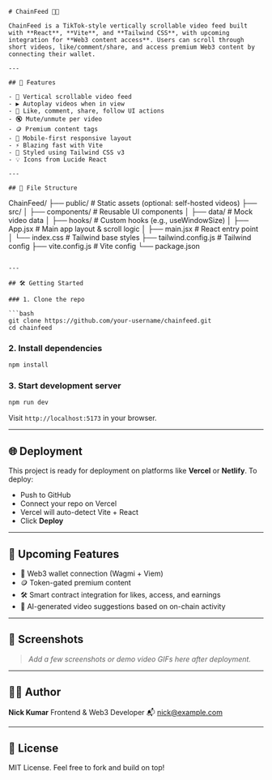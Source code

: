 ```
# ChainFeed 📱🎥

ChainFeed is a TikTok-style vertically scrollable video feed built with **React**, **Vite**, and **Tailwind CSS**, with upcoming integration for **Web3 content access**. Users can scroll through short videos, like/comment/share, and access premium Web3 content by connecting their wallet.

---

## 🚀 Features

- 🔄 Vertical scrollable video feed
- ▶️ Autoplay videos when in view
- 💬 Like, comment, share, follow UI actions
- 🔇 Mute/unmute per video
- 🪙 Premium content tags
- 📱 Mobile-first responsive layout
- ⚡ Blazing fast with Vite
- 🎨 Styled using Tailwind CSS v3
- 💡 Icons from Lucide React

---

## 📁 File Structure

```

ChainFeed/
├── public/               # Static assets (optional: self-hosted videos)
├── src/
│   ├── components/       # Reusable UI components
│   ├── data/             # Mock video data
│   ├── hooks/            # Custom hooks (e.g., useWindowSize)
│   ├── App.jsx           # Main app layout & scroll logic
│   ├── main.jsx          # React entry point
│   └── index.css         # Tailwind base styles
├── tailwind.config.js    # Tailwind config
├── vite.config.js        # Vite config
└── package.json

````

---

## 🛠️ Getting Started

### 1. Clone the repo

```bash
git clone https://github.com/your-username/chainfeed.git
cd chainfeed
````

### 2. Install dependencies

```bash
npm install
```

### 3. Start development server

```bash
npm run dev
```

Visit `http://localhost:5173` in your browser.

---

## 🌐 Deployment

This project is ready for deployment on platforms like **Vercel** or **Netlify**. To deploy:

* Push to GitHub
* Connect your repo on Vercel
* Vercel will auto-detect Vite + React
* Click **Deploy**

---

## 🔮 Upcoming Features

* 🔗 Web3 wallet connection (Wagmi + Viem)
* 🪙 Token-gated premium content
* 🛠️ Smart contract integration for likes, access, and earnings
* 🧠 AI-generated video suggestions based on on-chain activity

---

## 📸 Screenshots

> *Add a few screenshots or demo video GIFs here after deployment.*

---

## 🧑‍💻 Author

**Nick Kumar**
Frontend & Web3 Developer
📬 [nick@example.com](mailto:nick@example.com)

---

## 📄 License

MIT License. Feel free to fork and build on top!

```
